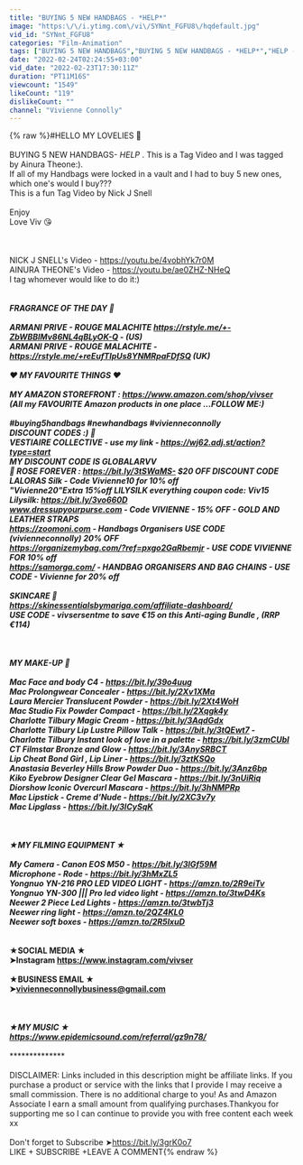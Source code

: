```yaml
---
title: "BUYING 5 NEW HANDBAGS - *HELP*"
image: "https:\/\/i.ytimg.com\/vi\/SYNnt_FGFU8\/hqdefault.jpg"
vid_id: "SYNnt_FGFU8"
categories: "Film-Animation"
tags: ["BUYING 5 NEW HANDBAGS","BUYING 5 NEW HANDBAGS - *HELP*","HELP - BUYING 5 NEW HANDBAGS"]
date: "2022-02-24T02:24:55+03:00"
vid_date: "2022-02-23T17:30:11Z"
duration: "PT11M16S"
viewcount: "1549"
likeCount: "119"
dislikeCount: ""
channel: "Vivienne Connolly"
---
```

{% raw %}#HELLO MY LOVELIES 🥰<br /><br />BUYING 5 NEW HANDBAGS- *HELP* . This is a Tag Video and I was tagged by Ainura Theone:).<br />If all of my Handbags were locked in a vault and I had to buy 5 new ones, which one's would I buy???<br />This is a fun Tag Video by Nick J Snell<br /><br />Enjoy<br />Love Viv 😘<br /><br /><br /><br />NICK J SNELL's Video  - <a rel="nofollow" target="blank" href="https://youtu.be/4vobhYk7r0M">https://youtu.be/4vobhYk7r0M</a><br />AINURA THEONE's Video - <a rel="nofollow" target="blank" href="https://youtu.be/ae0ZHZ-NHeQ">https://youtu.be/ae0ZHZ-NHeQ</a><br />I tag whomever would like to do it:)<br /><br />*************************<br />FRAGRANCE OF THE DAY 🌸<br /><br />ARMANI PRIVE - ROUGE MALACHITE <a rel="nofollow" target="blank" href="https://rstyle.me/+-ZbWBBlMv86NL4qBLyOK-Q">https://rstyle.me/+-ZbWBBlMv86NL4qBLyOK-Q</a> - (US)<br />ARMANI PRIVE - ROUGE MALACHITE - <a rel="nofollow" target="blank" href="https://rstyle.me/+reEufTIpUs8YNMRpaFDfSQ">https://rstyle.me/+reEufTIpUs8YNMRpaFDfSQ</a> (UK)<br />****************************<br />❤️  MY FAVOURITE THINGS ❤️<br /><br />MY AMAZON STOREFRONT : <a rel="nofollow" target="blank" href="https://www.amazon.com/shop/vivser">https://www.amazon.com/shop/vivser</a> <br />(All my FAVOURITE Amazon products in one place ...FOLLOW ME:) <br />********************************<br />#buying5handbags #newhandbags #vivienneconnolly<br />DISCOUNT CODES :) 🥰<br />VESTIAIRE COLLECTIVE - use my link  - <a rel="nofollow" target="blank" href="https://wj62.adj.st/action?type=start">https://wj62.adj.st/action?type=start</a><br />MY DISCOUNT CODE IS GLOBALARVV<br />🌹  ROSE FOREVER : <a rel="nofollow" target="blank" href="https://bit.ly/3tSWaMS-">https://bit.ly/3tSWaMS-</a> $20 OFF DISCOUNT CODE <br />LALORAS Silk - Code Vivienne10 for 10% off<br />&quot;Vivienne20&quot;Extra 15%off LILYSILK everything coupon code: Viv15 Lilysilk: <a rel="nofollow" target="blank" href="https://bit.ly/3vo660D">https://bit.ly/3vo660D</a><br />www.dressupyourpurse.com - Code VIVIENNE - 15% OFF - GOLD AND LEATHER STRAPS<br /><a rel="nofollow" target="blank" href="https://zoomoni.com">https://zoomoni.com</a> - Handbags Organisers USE CODE (vivienneconnolly) 20% OFF<br /><a rel="nofollow" target="blank" href="https://organizemybag.com/?ref=pxgo2GaRbemjr">https://organizemybag.com/?ref=pxgo2GaRbemjr</a> - USE  CODE VIVIENNE FOR 10% off<br /><a rel="nofollow" target="blank" href="https://samorga.com/">https://samorga.com/</a> - HANDBAG ORGANISERS AND BAG CHAINS - USE CODE - Vivienne for 20% off<br />******************************************<br />SKINCARE 🥰<br /><a rel="nofollow" target="blank" href="https://skinessentialsbymariga.com/affiliate-dashboard/">https://skinessentialsbymariga.com/affiliate-dashboard/</a><br />USE CODE  - vivsersentme to save €15 on this Anti-aging Bundle , (RRP €114)<br /><br />******************************<br /> <br />MY MAKE-UP 💋<br /><br />Mac Face and body C4 - <a rel="nofollow" target="blank" href="https://bit.ly/39o4uug">https://bit.ly/39o4uug</a><br />Mac Prolongwear Concealer - <a rel="nofollow" target="blank" href="https://bit.ly/2Xv1XMa">https://bit.ly/2Xv1XMa</a><br />Laura Mercier Translucent Powder - <a rel="nofollow" target="blank" href="https://bit.ly/2Xt4WoH">https://bit.ly/2Xt4WoH</a><br />Mac Studio Fix Powder Compact - <a rel="nofollow" target="blank" href="https://bit.ly/2Xqgk4y">https://bit.ly/2Xqgk4y</a><br />Charlotte Tilbury Magic Cream - <a rel="nofollow" target="blank" href="https://bit.ly/3AqdGdx">https://bit.ly/3AqdGdx</a><br />Charlotte Tilbury Lip Lustre Pillow Talk  - <a rel="nofollow" target="blank" href="https://bit.ly/3tQEwt7">https://bit.ly/3tQEwt7</a> - <br />Charlotte Tilbury Instant look of love in a palette - <a rel="nofollow" target="blank" href="https://bit.ly/3zmCUbI">https://bit.ly/3zmCUbI</a><br />CT Filmstar Bronze and Glow - <a rel="nofollow" target="blank" href="https://bit.ly/3AnySRBCT">https://bit.ly/3AnySRBCT</a><br /> Lip Cheat Bond Girl , Lip Liner - <a rel="nofollow" target="blank" href="https://bit.ly/3ztKSQo">https://bit.ly/3ztKSQo</a><br />Anastasia Beverley Hills Brow Powder Duo - <a rel="nofollow" target="blank" href="https://bit.ly/3Anz6bp">https://bit.ly/3Anz6bp</a><br />Kiko Eyebrow Designer  Clear Gel Mascara - <a rel="nofollow" target="blank" href="https://bit.ly/3nUiRiq">https://bit.ly/3nUiRiq</a><br />Diorshow Iconic Overcurl Mascara - <a rel="nofollow" target="blank" href="https://bit.ly/3hNMPRp">https://bit.ly/3hNMPRp</a><br />Mac Lipstick - Creme d'Nude - <a rel="nofollow" target="blank" href="https://bit.ly/2XC3v7y">https://bit.ly/2XC3v7y</a><br />Mac Lipglass - <a rel="nofollow" target="blank" href="https://bit.ly/3lCySqK">https://bit.ly/3lCySqK</a><br /><br />********************************************************<br /><br />★MY FILMING EQUIPMENT ★<br /><br />My Camera - Canon EOS M50  - <a rel="nofollow" target="blank" href="https://bit.ly/3lGf59M">https://bit.ly/3lGf59M</a><br />Microphone  - Rode  - <a rel="nofollow" target="blank" href="https://bit.ly/3hMxZL5">https://bit.ly/3hMxZL5</a><br />Yongnuo YN-216 PRO LED VIDEO LIGHT - <a rel="nofollow" target="blank" href="https://amzn.to/2R9eiTv">https://amzn.to/2R9eiTv</a><br />Yongnuo YN-300 ||| Pro led video light - <a rel="nofollow" target="blank" href="https://amzn.to/3twD4Ks">https://amzn.to/3twD4Ks</a><br />Neewer 2 Piece Led Lights - <a rel="nofollow" target="blank" href="https://amzn.to/3twbTj3">https://amzn.to/3twbTj3</a><br />Neewer ring light - <a rel="nofollow" target="blank" href="https://amzn.to/2QZ4KL0">https://amzn.to/2QZ4KL0</a><br />Neewer soft boxes - <a rel="nofollow" target="blank" href="https://amzn.to/2R5IxuD">https://amzn.to/2R5IxuD</a><br />*****************************************<br /><br />★SOCIAL MEDIA ★<br /> ➤Instagram   <a rel="nofollow" target="blank" href="https://www.instagram.com/vivser">https://www.instagram.com/vivser</a><br /><br />★BUSINESS EMAIL ★<br /> ➤vivienneconnollybusiness@gmail.com<br /><br />***********************************<br /> <br />★MY MUSIC ★<br /><a rel="nofollow" target="blank" href="https://www.epidemicsound.com/referral/gz9n78/">https://www.epidemicsound.com/referral/gz9n78/</a><br /><br />*****************************************<br /><br />DISCLAIMER: Links included in this description might be affiliate links. If you purchase a product or service with the links that I provide I may receive a small commission. There is no additional charge to you! As and Amazon Associate I earn a small amount from qualifying purchases.Thankyou for supporting me so I can continue to provide you with free content each week xx<br /><br />Don't forget to Subscribe ➤<a rel="nofollow" target="blank" href="https://bit.ly/3grK0o7">https://bit.ly/3grK0o7</a><br />LIKE + SUBSCRIBE +LEAVE A COMMENT{% endraw %}
